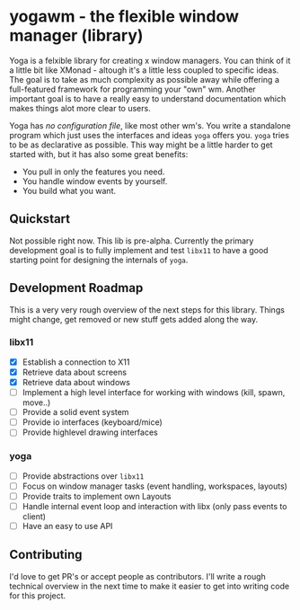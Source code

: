 # yogawm - the flexible window manager (library)

Yoga is a felxible library for creating x window managers. You can think of it a little bit like XMonad -
altough it's a little less coupled to specific ideas. The goal is to take as much complexity as possible
away while offering a full-featured framework for programming your "own" wm. Another important goal is to have
a really easy to understand documentation which makes things alot more clear to users.

Yoga has *no configuration file*, like most other wm's. You write a standalone program which just uses the
interfaces and ideas `yoga` offers you. `yoga` tries to be as declarative as possible. This way might be a
little harder to get started with, but it has also some great benefits:

- You pull in only the features you need.
- You handle window events by yourself.
- You build what you want.

## Quickstart

Not possible right now. This lib is pre-alpha. Currently the primary development goal is to fully implement and
test `libx11` to have a good starting point for designing the internals of `yoga`.

## Development Roadmap

This is a very very rough overview of the next steps for this library. Things might change, get removed or new stuff
gets added along the way.

### libx11

- [x] Establish a connection to X11
- [x] Retrieve data about screens
- [x] Retrieve data about windows
- [ ] Implement a high level interface for working with windows (kill, spawn, move..)
- [ ] Provide a solid event system
- [ ] Provide io interfaces (keyboard/mice)
- [ ] Provide highlevel drawing interfaces

### yoga

- [ ] Provide abstractions over `libx11`
- [ ] Focus on window manager tasks (event handling, workspaces, layouts)
- [ ] Provide traits to implement own Layouts
- [ ] Handle internal event loop and interaction with libx (only pass events to client)
- [ ] Have an easy to use API

## Contributing

I'd love to get PR's or accept people as contributors. I'll write a rough technical overview in the next time to make
it easier to get into writing code for this project.

